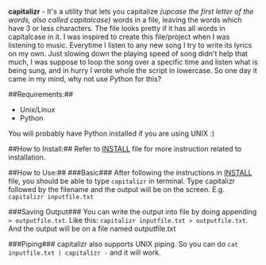 **capitalizr** - It's a utility that lets you capitalize *(upcase the first
letter of the words, also called capitalcase)* words in a file, leaving the
words which have 3 or less characters. The file looks pretty if it has all
words in capitalcase in it. I was inspired to create this file/project when
I was listening to music. Everytime I listen to any new song I try to write
its lyrics on my own. Just slowing down the playing speed of song didn't help
that much, I was suppose to loop the song over a specific time and listen what
is being sung, and in hurry I wrote whole the script in lowercase. So one day
it came in my mind, why not use Python for this?

##Requirements:##
 * Unix/Linux
 * Python

You will probably have Python installed if you are using UNIX :)

##How to Install:##
Refer to [INSTALL](https://github.com/santosh/capitalizr/blob/master/INSTALL.md)
file for more instruction related to installation.


##How to Use:##
###Basic###
After following the instructions in
[INSTALL](https://github.com/santosh/capitalizr/blob/master/INSTALL.md) file,
you should be able to type `capitalizr` in terminal. Type capitalizr followed by
the filename and the output will be on the screen. E.g. `capitalizr inputfile.txt`

###Saving Output###
You can write the output into file by doing appending `> outputfile.txt`.
Like this: `capitalizr inputfile.txt > outputfile.txt`. And the output will
be on a file named outputfile.txt

###Piping###
capitalizr also supports UNIX piping. So you can do
`cat inputfile.txt | capitalizr -` and it will work.
